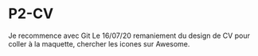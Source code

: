 # P2-CV
Je recommence avec Git
Le 16/07/20 remaniement du design de CV pour coller à la maquette, chercher les icones sur Awesome.
